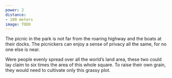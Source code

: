 ```yaml
---
power: 2
distance:
- 100 meters
image: TODO
---
```

The picnic in the park is not far from the roaring highway and the boats at their docks. The picnickers can enjoy a sense of privacy all the same, for no one else is near.

Were people evenly spread over all the world’s land area, these two could lay claim to six times the area of this whole square. To raise their own grain, they would need to cultivate only this grassy plot.
